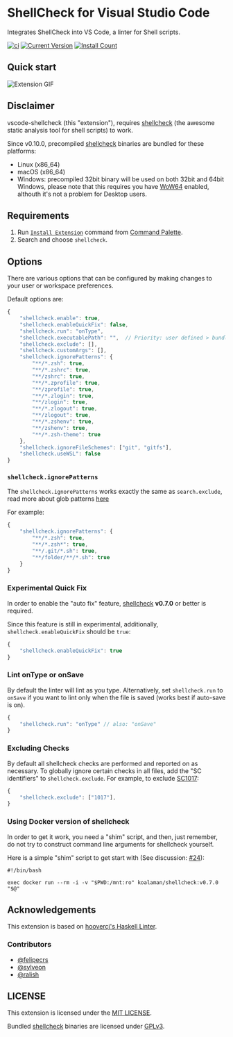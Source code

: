 # ShellCheck for Visual Studio Code

Integrates ShellCheck into VS Code, a linter for Shell scripts.

[![ci](https://github.com/timonwong/vscode-shellcheck/workflows/ci/badge.svg)](https://github.com/timonwong/vscode-shellcheck/actions?query=workflow%3Aci)
[![Current Version](https://vsmarketplacebadge.apphb.com/version/timonwong.shellcheck.svg)](https://marketplace.visualstudio.com/items?itemName=timonwong.shellcheck)
[![Install Count](https://vsmarketplacebadge.apphb.com/installs-short/timonwong.shellcheck.svg)](https://marketplace.visualstudio.com/items?itemName=timonwong.shellcheck)

## Quick start

![Extension GIF](https://user-images.githubusercontent.com/29582865/106907134-c299c000-66b2-11eb-8d8b-ea1bd898cb3a.gif)

## Disclaimer

vscode-shellcheck (this "extension"), requires [shellcheck] (the awesome static analysis tool for shell scripts) to work.

Since v0.10.0, precompiled [shellcheck] binaries are bundled for these platforms:
- Linux (x86_64)
- macOS (x86_64)
- Windows: precompiled 32bit binary will be used on both 32bit and 64bit Windows, please note that this requires you have [WoW64](https://en.wikipedia.org/wiki/WoW64) enabled, althouth it's not a problem for Desktop users.

## Requirements

1. Run [`Install Extension`](https://code.visualstudio.com/docs/editor/extension-gallery#_install-an-extension) command from [Command Palette](https://code.visualstudio.com/Docs/editor/codebasics#_command-palette).
2. Search and choose `shellcheck`.

## Options

There are various options that can be configured by making changes to your user or workspace preferences.

Default options are:

```javascript
{
    "shellcheck.enable": true,
    "shellcheck.enableQuickFix": false,
    "shellcheck.run": "onType",
    "shellcheck.executablePath": "",  // Priority: user defined > bundled shellcheck binary > "shellcheck"
    "shellcheck.exclude": [],
    "shellcheck.customArgs": [],
    "shellcheck.ignorePatterns": {
        "**/*.zsh": true,
        "**/*.zshrc": true,
        "**/zshrc": true,
        "**/*.zprofile": true,
        "**/zprofile": true,
        "**/*.zlogin": true,
        "**/zlogin": true,
        "**/*.zlogout": true,
        "**/zlogout": true,
        "**/*.zshenv": true,
        "**/zshenv": true,
        "**/*.zsh-theme": true
    },
    "shellcheck.ignoreFileSchemes": ["git", "gitfs"],
    "shellcheck.useWSL": false
}
```

### `shellcheck.ignorePatterns`

The `shellcheck.ignorePatterns` works exactly the same as `search.exclude`, read more about glob patterns [here](https://code.visualstudio.com/docs/editor/codebasics#_advanced-search-options)

For example:

```javascript
{
    "shellcheck.ignorePatterns": {
        "**/*.zsh": true,
        "**/*.zsh*": true,
        "**/.git/*.sh": true,
        "**/folder/**/*.sh": true
    }
}
```

### Experimental Quick Fix

In order to enable the "auto fix" feature, [shellcheck] **v0.7.0** or better is required.

Since this feature is still in experimental, additionally, `shellcheck.enableQuickFix` should be `true`:

```javascript
{
    "shellcheck.enableQuickFix": true
}
```

### Lint onType or onSave

By default the linter will lint as you type. Alternatively, set `shellcheck.run` to `onSave` if you want to lint only when the file is saved (works best if auto-save is on).

```javascript
{
    "shellcheck.run": "onType" // also: "onSave"
}
```

### Excluding Checks

By default all shellcheck checks are performed and reported on as necessary. To globally ignore certain checks in all files, add the "SC identifiers" to `shellcheck.exclude`. For example, to exclude [SC1017](https://github.com/koalaman/shellcheck/wiki/SC1017):

```javascript
{
    "shellcheck.exclude": ["1017"],
}
```

### Using Docker version of shellcheck

In order to get it work, you need a "shim" script, and then, just remember, do not try to construct command line arguments for shellcheck yourself.

Here is a simple "shim" script to get start with (See discussion: [#24](https://github.com/timonwong/vscode-shellcheck/issues/24)):

```shell
#!/bin/bash

exec docker run --rm -i -v "$PWD:/mnt:ro" koalaman/shellcheck:v0.7.0 "$@"
```

## Acknowledgements

This extension is based on [hoovercj's Haskell Linter](https://github.com/hoovercj/vscode-haskell-linter).

### Contributors

- [@felipecrs](https://github.com/felipecrs)
- [@sylveon](https://github.com/sylveon)
- [@ralish](https://github.com/ralish)

## LICENSE

This extension is licensed under the [MIT LICENSE](https://github.com/timonwong/vscode-shellcheck/blob/master/LICENSE).

Bundled [shellcheck] binaries are licensed under [GPLv3](https://github.com/koalaman/shellcheck/blob/master/LICENSE).

[shellcheck]: https://github.com/koalaman/shellcheck
